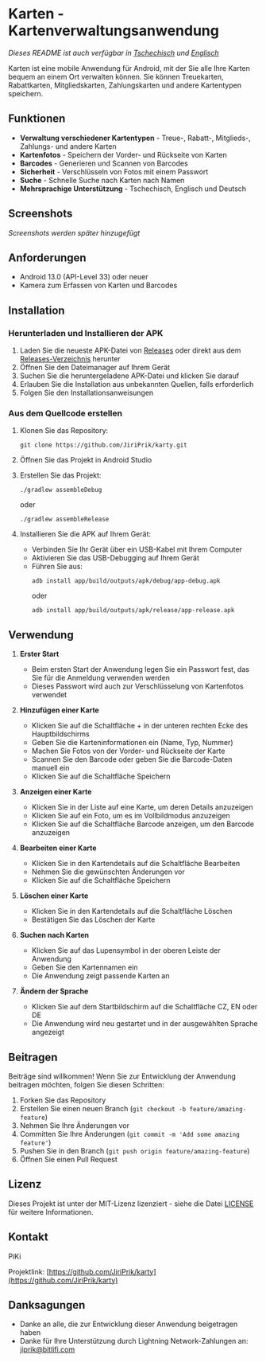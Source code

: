 # Karten - Kartenverwaltungsanwendung

*Dieses README ist auch verfügbar in [Tschechisch](README_CZ.md) und [Englisch](README.md)*

Karten ist eine mobile Anwendung für Android, mit der Sie alle Ihre Karten bequem an einem Ort verwalten können. Sie können Treuekarten, Rabattkarten, Mitgliedskarten, Zahlungskarten und andere Kartentypen speichern.

<!-- Anwendungslogo wird später hinzugefügt -->

## Funktionen

- **Verwaltung verschiedener Kartentypen** - Treue-, Rabatt-, Mitglieds-, Zahlungs- und andere Karten
- **Kartenfotos** - Speichern der Vorder- und Rückseite von Karten
- **Barcodes** - Generieren und Scannen von Barcodes
- **Sicherheit** - Verschlüsseln von Fotos mit einem Passwort
- **Suche** - Schnelle Suche nach Karten nach Namen
- **Mehrsprachige Unterstützung** - Tschechisch, Englisch und Deutsch

## Screenshots

*Screenshots werden später hinzugefügt*

## Anforderungen

- Android 13.0 (API-Level 33) oder neuer
- Kamera zum Erfassen von Karten und Barcodes

## Installation

### Herunterladen und Installieren der APK

1. Laden Sie die neueste APK-Datei von [Releases](https://github.com/JiriPrik/karty/releases) oder direkt aus dem [Releases-Verzeichnis](https://github.com/JiriPrik/karty/tree/main/releases) herunter
2. Öffnen Sie den Dateimanager auf Ihrem Gerät
3. Suchen Sie die heruntergeladene APK-Datei und klicken Sie darauf
4. Erlauben Sie die Installation aus unbekannten Quellen, falls erforderlich
5. Folgen Sie den Installationsanweisungen

### Aus dem Quellcode erstellen

1. Klonen Sie das Repository:
   ```
   git clone https://github.com/JiriPrik/karty.git
   ```

2. Öffnen Sie das Projekt in Android Studio

3. Erstellen Sie das Projekt:
   ```
   ./gradlew assembleDebug
   ```
   oder
   ```
   ./gradlew assembleRelease
   ```

4. Installieren Sie die APK auf Ihrem Gerät:
   - Verbinden Sie Ihr Gerät über ein USB-Kabel mit Ihrem Computer
   - Aktivieren Sie das USB-Debugging auf Ihrem Gerät
   - Führen Sie aus:
     ```
     adb install app/build/outputs/apk/debug/app-debug.apk
     ```
     oder
     ```
     adb install app/build/outputs/apk/release/app-release.apk
     ```

## Verwendung

1. **Erster Start**
   - Beim ersten Start der Anwendung legen Sie ein Passwort fest, das Sie für die Anmeldung verwenden werden
   - Dieses Passwort wird auch zur Verschlüsselung von Kartenfotos verwendet

2. **Hinzufügen einer Karte**
   - Klicken Sie auf die Schaltfläche + in der unteren rechten Ecke des Hauptbildschirms
   - Geben Sie die Karteninformationen ein (Name, Typ, Nummer)
   - Machen Sie Fotos von der Vorder- und Rückseite der Karte
   - Scannen Sie den Barcode oder geben Sie die Barcode-Daten manuell ein
   - Klicken Sie auf die Schaltfläche Speichern

3. **Anzeigen einer Karte**
   - Klicken Sie in der Liste auf eine Karte, um deren Details anzuzeigen
   - Klicken Sie auf ein Foto, um es im Vollbildmodus anzuzeigen
   - Klicken Sie auf die Schaltfläche Barcode anzeigen, um den Barcode anzuzeigen

4. **Bearbeiten einer Karte**
   - Klicken Sie in den Kartendetails auf die Schaltfläche Bearbeiten
   - Nehmen Sie die gewünschten Änderungen vor
   - Klicken Sie auf die Schaltfläche Speichern

5. **Löschen einer Karte**
   - Klicken Sie in den Kartendetails auf die Schaltfläche Löschen
   - Bestätigen Sie das Löschen der Karte

6. **Suchen nach Karten**
   - Klicken Sie auf das Lupensymbol in der oberen Leiste der Anwendung
   - Geben Sie den Kartennamen ein
   - Die Anwendung zeigt passende Karten an

7. **Ändern der Sprache**
   - Klicken Sie auf dem Startbildschirm auf die Schaltfläche CZ, EN oder DE
   - Die Anwendung wird neu gestartet und in der ausgewählten Sprache angezeigt

## Beitragen

Beiträge sind willkommen! Wenn Sie zur Entwicklung der Anwendung beitragen möchten, folgen Sie diesen Schritten:

1. Forken Sie das Repository
2. Erstellen Sie einen neuen Branch (`git checkout -b feature/amazing-feature`)
3. Nehmen Sie Ihre Änderungen vor
4. Committen Sie Ihre Änderungen (`git commit -m 'Add some amazing feature'`)
5. Pushen Sie in den Branch (`git push origin feature/amazing-feature`)
6. Öffnen Sie einen Pull Request

## Lizenz

Dieses Projekt ist unter der MIT-Lizenz lizenziert - siehe die Datei [LICENSE](LICENSE) für weitere Informationen.

## Kontakt

PiKi

Projektlink: [https://github.com/JiriPrik/karty](https://github.com/JiriPrik/karty)

## Danksagungen

- Danke an alle, die zur Entwicklung dieser Anwendung beigetragen haben
- Danke für Ihre Unterstützung durch Lightning Network-Zahlungen an: jiprik@bitlifi.com
